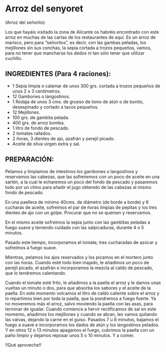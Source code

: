 # Arroz del senyoret
(Arroz del señorito)

Los que hayáis visitado la zona de Alicante os habréis encontrado con este arroz en muchas de las cartas de los restaurantes de aquí.
Es un arroz de marisco, pero para “señoritos”, es decir, con las gambas peladas, los mejillones sin sus conchas, la sepia cortada a trozos pequeños, vamos, para no tener que mancharse los dedos ni tan sólo tener que utilizar cuchillo.


## INGREDIENTES (Para 4 raciones):

- 1 Sepia limpia o calamar de unos 300 grs. cortada a trozos pequeños de unos 2 o 3 centímetros.
- 12 Gambones o langostinos.
- 1 Rodaja de unos 3 cms. de grueso de lomo de atún o de bonito, desespinado y cortado a tacos pequeños.
- 12 Mejillones.
- 100 grs. de gambita pelada.
- 400 grs. de arroz bomba.
- 1 litro de fondo de pescado.
- 2 tomates rallados.
- 2 ñoras, 3 dientes de ajo, azafrán y perejil picado.
- Aceite de oliva virgen extra y sal.


## PREPARACIÓN:

Pelamos y limpiamos de intestinos los gambones o langostinos y reservamos las cabezas, que las sofreiremos con un poco de aceite en una sartén, a la cual le echaremos un poco del fondo de pescado y pasaremos todo por un chino para añadir el jugo obtenido de las cabezas al mismo fondo de pescado.

En una paellera de mínimo 40cms. de diámetro (de borde a borde) y 6 cucharas de aceite, sofreímos el par de ñoras limpias de pepitas y los tres dientes de ajo con un golpe. Procurar que no se quemen y reservamos.

En el mismo aceite sofreímos la sepia junto con las gambitas peladas a fuego suave y teniendo cuidado con las salpicaduras, durante 4 o 5 minutos.

Pasado este tiempo, incorporamos el tomate, tres cucharadas de azúcar y sofreímos a fuego suave.

Mientras, pelamos los ajos reservados y los picamos en el mortero junto con las ñoras. Cuando esté todo bien majado, le añadimos un poco de perejil picado, el azafrán e incorporamos la mezcla al caldo de pescado, que lo tendremos calentando.

Cuando el tomate esté frito, le añadimos a la paella el arroz y le damos unas vueltas un minuto o dos, para que absorba los sabores y el aceite de la paella.
En este momento volcamos el litro de caldo caliente sobre el arroz y lo repartimos bien por toda la paella, que la pondremos a fuego fuerte. Ya no moveremos más el arroz, salvo moviendo la paella con las asas, para terminar de igualar.
Cuando comience a hervir rectificamos de sal en este momento, añadimos los mejillones y cuando se abran, les vamos quitando las valvas, dejando la carne en el guiso.
Pasados 7 u 8 minutos, bajamos el fuego a suave e incorporamos los dados de atún y los langostinos pelados. Y en otros 12 o 13 minutos apagamos el fuego, cubrimos la paella con un paño limpio y dejamos reposar unos 5 o 10 minutos. 
Y a comer.

!!Qué aproveche!!
